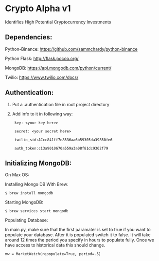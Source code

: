 Crypto Alpha v1
================================
Identifies High Potential Cryptocurrency Investments

Dependencies:
-------------

Python-Binance:
https://github.com/sammchardy/python-binance

Python Flask:
http://flask.pocoo.org/

MongoDB:
https://api.mongodb.com/python/current/

Twilio:
https://www.twilio.com/docs/

Authentication:
---------------

1. Put a .authentication file in root project directory
2. Add info to it in following way:

	    key: <your key here>
	
	    secret: <your secret here>
	    
	    twilio_sid:ACcc841ff7e8536aa6b59305da39850fe6
	    
	    auth_token:c13a9010670a559a3a08f81dc9362f79


Initializing MongoDB:
--------------------
On Max OS:

   Installing Mongo DB With Brew:
   
    $ brew install mongodb
            
   Starting MongoDB:
   
    $ brew services start mongodb
    
   Populating Database:
   	
   In main.py, make sure that the first paramater is set to true if you want to populate your database. After 
   it is populated switch it to false. It will take around 12 times the period you specify in hours to populate fully. Once we    have access to historical data this should change.
	
	mw = MarketWatch(repopulate=True, period=.5)
